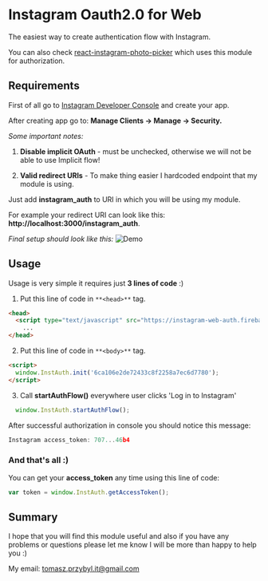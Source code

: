 ﻿# Instagram Oauth2.0 for Web

The easiest way to create authentication flow with Instagram.

You can also check [react-instagram-photo-picker](https://github.com/venits/react-instagram-photo-picker) which uses this module for authorization.
 
## Requirements

First of all go to [Instagram Developer Console](https://www.instagram.com/developer/) and create your app.

After creating app go to: **Manage Clients -> Manage -> Security.**

*Some important notes:*
1. **Disable implicit OAuth** - must be unchecked, otherwise we will not be able to use Implicit flow!

2. **Valid redirect URIs** - To make thing easier I hardcoded endpoint that my module is using.

Just add **instagram_auth** to URI in which you will be using my module.

For example your redirect URI can look like this: **http://localhost:3000/instagram_auth**.

*Final setup should look like this:*
![Demo](https://raw.githubusercontent.com/venits/instagram-web-oauth/master/instauth.png)


## Usage

Usage is very simple it requires just **3 lines of code** :)

1. Put this line of code in `**<head>**` tag.

```html
<head>
  <script type="text/javascript" src="https://instagram-web-auth.firebaseapp.com/instauth.min.js"></script>
    ...
</head>
``` 

2. Put this line of code in `**<body>**` tag.

```html
<script>
  window.InstAuth.init('6ca106e2de72433c8f2258a7ec6d7780');
</script>
```

3. Call **startAuthFlow()** everywhere user clicks 'Log in to Instagram'
```js
  window.InstAuth.startAuthFlow();
```

After successful authorization in console you should notice this message:
```js
Instagram access_token: 707...46b4
```

### **And that's all :)**


You can get your **access_token** any time using this line of code:
```js
var token = window.InstAuth.getAccessToken();
```

## Summary

I hope that you will find this module useful and also if you have any problems or questions please let me know I will be more than happy to help you :)

My email: tomasz.przybyl.it@gmail.com

